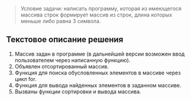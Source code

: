 > Условие задачи: написать программу, которая из имеющегося массива строк формирует массив из 
> строк, длина которых меньше либо равна 3 символа.

## Текстовое описание решения

1. Массив задан в программе (в дальнейшей версии возможен ввод пользователем через написанную функцию).
2. Объявлен отсортированный массив.
3. Функция для поиска обусловленных элементов в массиве через цикл for.
4. Функция для вывода найденных элементов в заданном массиве.
5. Вызваны функции сортировки и вывода массива.